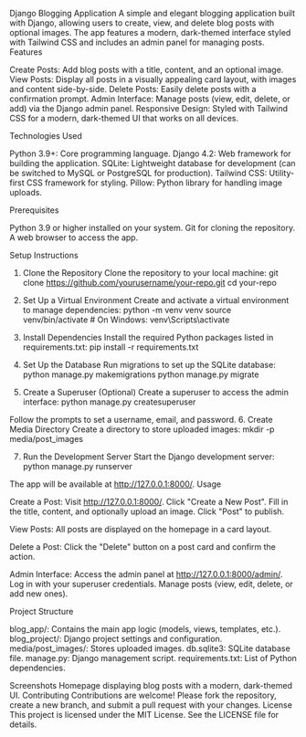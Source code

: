 Django Blogging Application
A simple and elegant blogging application built with Django, allowing users to create, view, and delete blog posts with optional images. The app features a modern, dark-themed interface styled with Tailwind CSS and includes an admin panel for managing posts.
Features

Create Posts: Add blog posts with a title, content, and an optional image.
View Posts: Display all posts in a visually appealing card layout, with images and content side-by-side.
Delete Posts: Easily delete posts with a confirmation prompt.
Admin Interface: Manage posts (view, edit, delete, or add) via the Django admin panel.
Responsive Design: Styled with Tailwind CSS for a modern, dark-themed UI that works on all devices.

Technologies Used

Python 3.9+: Core programming language.
Django 4.2: Web framework for building the application.
SQLite: Lightweight database for development (can be switched to MySQL or PostgreSQL for production).
Tailwind CSS: Utility-first CSS framework for styling.
Pillow: Python library for handling image uploads.

Prerequisites

Python 3.9 or higher installed on your system.
Git for cloning the repository.
A web browser to access the app.

Setup Instructions
1. Clone the Repository
Clone the repository to your local machine:
git clone https://github.com/yourusername/your-repo.git
cd your-repo

2. Set Up a Virtual Environment
Create and activate a virtual environment to manage dependencies:
python -m venv venv
source venv/bin/activate  # On Windows: venv\Scripts\activate

3. Install Dependencies
Install the required Python packages listed in requirements.txt:
pip install -r requirements.txt

4. Set Up the Database
Run migrations to set up the SQLite database:
python manage.py makemigrations
python manage.py migrate

5. Create a Superuser (Optional)
Create a superuser to access the admin interface:
python manage.py createsuperuser

Follow the prompts to set a username, email, and password.
6. Create Media Directory
Create a directory to store uploaded images:
mkdir -p media/post_images

7. Run the Development Server
Start the Django development server:
python manage.py runserver

The app will be available at http://127.0.0.1:8000/.
Usage

Create a Post:
Visit http://127.0.0.1:8000/.
Click "Create a New Post".
Fill in the title, content, and optionally upload an image.
Click "Post" to publish.


View Posts:
All posts are displayed on the homepage in a card layout.


Delete a Post:
Click the "Delete" button on a post card and confirm the action.


Admin Interface:
Access the admin panel at http://127.0.0.1:8000/admin/.
Log in with your superuser credentials.
Manage posts (view, edit, delete, or add new ones).



Project Structure

blog_app/: Contains the main app logic (models, views, templates, etc.).
blog_project/: Django project settings and configuration.
media/post_images/: Stores uploaded images.
db.sqlite3: SQLite database file.
manage.py: Django management script.
requirements.txt: List of Python dependencies.

Screenshots
Homepage displaying blog posts with a modern, dark-themed UI.
Contributing
Contributions are welcome! Please fork the repository, create a new branch, and submit a pull request with your changes.
License
This project is licensed under the MIT License. See the LICENSE file for details.
